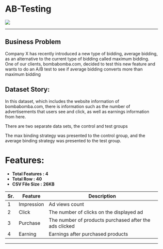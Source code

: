 # AB-Testing
<img algin="center" src="https://peakace.agency/wp-content/themes/peak-ace-relaunch/assets/img/cro/ab-testing-cycle-eng.svg"/>

----

## Business Problem

Company X has recently introduced a new type of bidding, average bidding,
as an alternative to the current type of bidding called maximum bidding.
One of our clients, bombabomba.com, decided to test this new feature and
wants to do an A/B test to see if average bidding converts more than maximum bidding

##  Dataset Story:

In this dataset, which includes the website information of bombabomba.com, 
there is information such as the number of advertisements that users see and click, 
as well as earnings information from here.

There are two separate data sets, the control and test groups

The max binding strategy was presented to the control group, and the average binding strategy was presented to the test group.

# Features:

* **Total Features :** **4**
* **Total Row :** **40**
* **CSV File Size :** **26KB**

 Sr. | Feature  | Description |
--- | --- | --- | 
1 | Impression | Ad views count| 
2 | Click | The number of clicks on the displayed ad | 
3 | Purchase | The number of products purchased after the ads clicked | 
4 | Earning | Earnings after purchased products | 
---